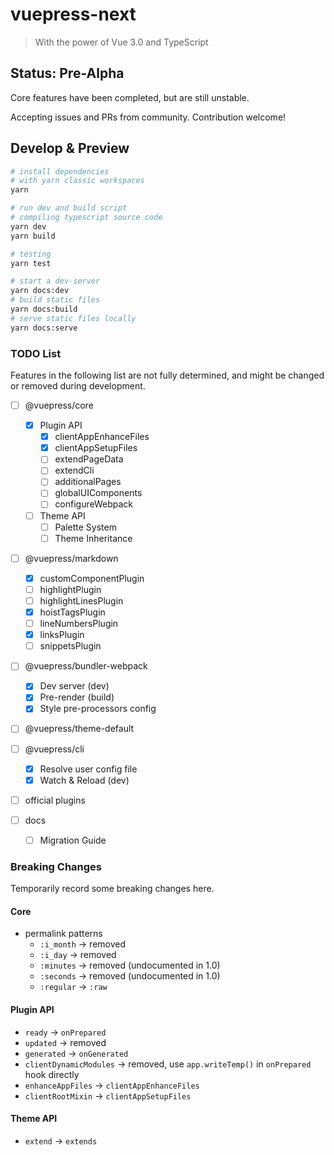 # vuepress-next

> With the power of Vue 3.0 and TypeScript

## Status: Pre-Alpha

Core features have been completed, but are still unstable.

Accepting issues and PRs from community. Contribution welcome!

## Develop & Preview

```sh
# install dependencies
# with yarn classic workspaces
yarn

# run dev and build script
# compiling typescript source code
yarn dev
yarn build

# testing
yarn test

# start a dev-server
yarn docs:dev
# build static files
yarn docs:build
# serve static files locally
yarn docs:serve
```

### TODO List

Features in the following list are not fully determined, and might be changed or removed during development.

- [ ] @vuepress/core

  - [x] Plugin API
    - [x] clientAppEnhanceFiles
    - [x] clientAppSetupFiles
    - [ ] extendPageData
    - [ ] extendCli
    - [ ] additionalPages
    - [ ] globalUIComponents
    - [ ] configureWebpack
  - [ ] Theme API
    - [ ] Palette System
    - [ ] Theme Inheritance

- [ ] @vuepress/markdown

  - [x] customComponentPlugin
  - [ ] highlightPlugin
  - [ ] highlightLinesPlugin
  - [x] hoistTagsPlugin
  - [ ] lineNumbersPlugin
  - [x] linksPlugin
  - [ ] snippetsPlugin

- [ ] @vuepress/bundler-webpack

  - [x] Dev server (dev)
  - [x] Pre-render (build)
  - [x] Style pre-processors config

- [ ] @vuepress/theme-default

- [ ] @vuepress/cli

  - [x] Resolve user config file
  - [x] Watch & Reload (dev)

- [ ] official plugins

- [ ] docs
  - [ ] Migration Guide

### Breaking Changes

Temporarily record some breaking changes here.

#### Core

- permalink patterns
  - `:i_month` -> removed
  - `:i_day` -> removed
  - `:minutes` -> removed (undocumented in 1.0)
  - `:seconds` -> removed (undocumented in 1.0)
  - `:regular` -> `:raw`

#### Plugin API

- `ready` -> `onPrepared`
- `updated` -> removed
- `generated` -> `onGenerated`
- `clientDynamicModules` -> removed, use `app.writeTemp()` in `onPrepared` hook directly
- `enhanceAppFiles` -> `clientAppEnhanceFiles`
- `clientRootMixin` -> `clientAppSetupFiles`

#### Theme API

- `extend` -> `extends`
